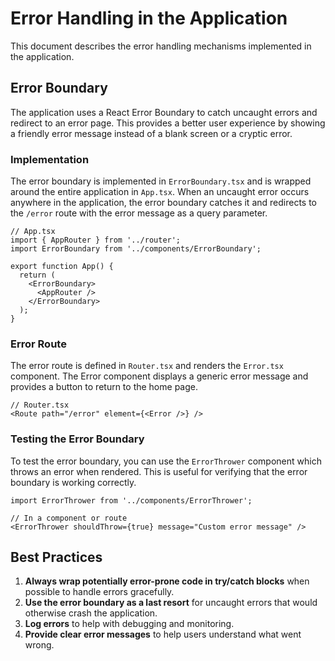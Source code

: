 # Error Handling in the Application

This document describes the error handling mechanisms implemented in the application.

## Error Boundary

The application uses a React Error Boundary to catch uncaught errors and redirect to an error page. This provides a better user experience by showing a friendly error message instead of a blank screen or a cryptic error.

### Implementation

The error boundary is implemented in `ErrorBoundary.tsx` and is wrapped around the entire application in `App.tsx`. When an uncaught error occurs anywhere in the application, the error boundary catches it and redirects to the `/error` route with the error message as a query parameter.

```tsx
// App.tsx
import { AppRouter } from '../router';
import ErrorBoundary from '../components/ErrorBoundary';

export function App() {
  return (
    <ErrorBoundary>
      <AppRouter />
    </ErrorBoundary>
  );
}
```

### Error Route

The error route is defined in `Router.tsx` and renders the `Error.tsx` component. The Error component displays a generic error message and provides a button to return to the home page.

```tsx
// Router.tsx
<Route path="/error" element={<Error />} />
```

### Testing the Error Boundary

To test the error boundary, you can use the `ErrorThrower` component which throws an error when rendered. This is useful for verifying that the error boundary is working correctly.

```tsx
import ErrorThrower from '../components/ErrorThrower';

// In a component or route
<ErrorThrower shouldThrow={true} message="Custom error message" />
```

## Best Practices

1. **Always wrap potentially error-prone code in try/catch blocks** when possible to handle errors gracefully.
2. **Use the error boundary as a last resort** for uncaught errors that would otherwise crash the application.
3. **Log errors** to help with debugging and monitoring.
4. **Provide clear error messages** to help users understand what went wrong.

